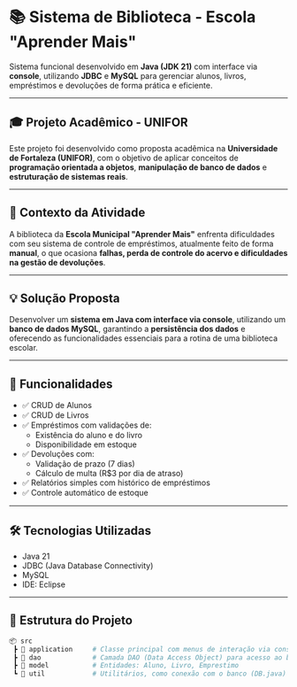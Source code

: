 # 📚 Sistema de Biblioteca - Escola "Aprender Mais"

Sistema funcional desenvolvido em **Java (JDK 21)** com interface via **console**, utilizando **JDBC** e **MySQL** para gerenciar alunos, livros, empréstimos e devoluções de forma prática e eficiente.

---

## 🎓 Projeto Acadêmico - UNIFOR

Este projeto foi desenvolvido como proposta acadêmica na **Universidade de Fortaleza (UNIFOR)**, com o objetivo de aplicar conceitos de **programação orientada a objetos**, **manipulação de banco de dados** e **estruturação de sistemas reais**.

---

## 🏫 Contexto da Atividade

A biblioteca da **Escola Municipal "Aprender Mais"** enfrenta dificuldades com seu sistema de controle de empréstimos, atualmente feito de forma **manual**, o que ocasiona **falhas, perda de controle do acervo e dificuldades na gestão de devoluções**.

---

## 💡 Solução Proposta

Desenvolver um **sistema em Java com interface via console**, utilizando um **banco de dados MySQL**, garantindo a **persistência dos dados** e oferecendo as funcionalidades essenciais para a rotina de uma biblioteca escolar.

---

## 🔧 Funcionalidades

- ✅ CRUD de Alunos  
- ✅ CRUD de Livros  
- ✅ Empréstimos com validações de:
  - Existência do aluno e do livro
  - Disponibilidade em estoque
- ✅ Devoluções com:
  - Validação de prazo (7 dias)
  - Cálculo de multa (R$3 por dia de atraso)
- ✅ Relatórios simples com histórico de empréstimos
- ✅ Controle automático de estoque

---

## 🛠 Tecnologias Utilizadas

- Java 21  
- JDBC (Java Database Connectivity)  
- MySQL  
- IDE: Eclipse

---

## 📁 Estrutura do Projeto

```bash
📦 src
 ┣ 📂 application     # Classe principal com menus de interação via console
 ┣ 📂 dao             # Camada DAO (Data Access Object) para acesso ao banco
 ┣ 📂 model           # Entidades: Aluno, Livro, Emprestimo
 ┗ 📂 util            # Utilitários, como conexão com o banco (DB.java)
